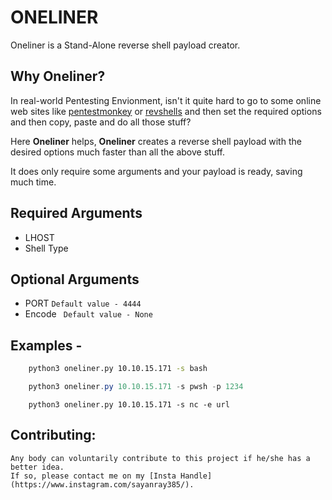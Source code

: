 
# ONELINER
Oneliner is a Stand-Alone reverse shell payload creator.
## Why **Oneliner**?

In real-world Pentesting Envionment, isn't it quite hard to go to some online web sites like [pentestmonkey](https://pentestmonkey.net/cheat-sheet/shells/reverse-shell-cheat-sheet) or [revshells](https://www.revshells.com/) and then set the required options and then copy, paste and do all those stuff?

Here **Oneliner** helps, **Oneliner** creates a reverse shell payload with the desired options much faster than all the above stuff.

It does only require some arguments and your payload is ready, saving much time.


## Required Arguments

- LHOST
- Shell Type

## Optional Arguments

- PORT ```Default value - 4444```
- Encode ``` Default value - None```


## Examples -
```bash
    python3 oneliner.py 10.10.15.171 -s bash
```
```powershell
    python3 oneliner.py 10.10.15.171 -s pwsh -p 1234
```
```netcat_url_encoded
    python3 oneliner.py 10.10.15.171 -s nc -e url
```

## Contributing:
    Any body can voluntarily contribute to this project if he/she has a better idea.
    If so, please contact me on my [Insta Handle](https://www.instagram.com/sayanray385/).
